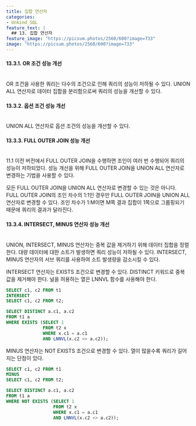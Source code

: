 ```yaml
---
title: 집합 연산자
categories:
- Unkind_SQL
feature_text: |
  ## 13. 집합 연산자
feature_image: "https://picsum.photos/2560/600?image=733"
image: "https://picsum.photos/2560/600?image=733"
---
```

<style>
	thead td { text-align: center; }
	td { border: 1px solid #444444; }
</style>

#### 13.3.1. OR 조건 성능 개선
<br/>
OR 조건을 사용한 쿼리는 다수의 조건으로 인해 쿼리의 성능이 저하될 수 있다. UNION ALL 연산자로 데이터 집합을 분리함으로써 쿼리의 성능을 개선할 수 있다.  

#### 13.3.2. 옵션 조건 성능 개선
<br/>
UNION ALL 연산자로 옵션 조건의 성능을 개선할 수 있다.  

#### 13.3.3. FULL OUTER JOIN 성능 개선
<br/>
11.1 이전 버전에서 FULL OUTER JOIN을 수행하면 조인이 여러 번 수행되어 쿼리의 성능이 저하되었다. 성능 개선을 위해 FULL OUTER JOIN을 UNION ALL 연산자로 변경하는 기법을 사용할 수 있다.  

모든 FULL OUTER JOIN을 UNION ALL 연산자로 변경할 수 있는 것은 아니다. FULL OUTER JOIN의 조인 차수의 1:1인 경우만 FULL OUTER JOIN을 UNION ALL 연산자로 변경할 수 있다. 조인 차수가 1:M이면 M쪽 결과 집합이 1쪽으로 그룹핑되기 때문에 쿼리의 결과가 달라진다.  

#### 13.3.4. INTERSECT, MINUS 연산자 성능 개선
<br/>
UNION, INTERSECT, MINUS 연산자는 중복 값을 제거하기 위해 데이터 집합을 정렬한다. 대량 데이터에 대한 소트가 발생하면 쿼리 성능이 저하될 수 있다. INTERSECT, MINUS 연산자의 서브 쿼리를 사용하여 소트 발생량을 감소시킬 수 있다.  

INTERSECT 연산자는 EXISTS 조건으로 변경할 수 있다. DISTINCT 키워드로 중복 값을 제거해야 한다. 널을 허용하는 열은 LNNVL 함수를 사용해야 한다.  

```sql
SELECT c1, c2 FROM t1
INTERSECT
SELECT c1, c2 FROM t2;
```

```sql
SELECT DISTINCT a.c1, a.c2
FROM t1 a
WHERE EXISTS (SELECT 1
              FROM t2 x
              WHERE x.c1 = a.c1
              AND LNNVL(x.c2 <> a.c2));
```

MINUS 연산자는 NOT EXISTS 조건으로 변경할 수 있다. 열이 많을수록 쿼리가 길어지는 단점이 있다.  

```sql
SELECT c1, c2 FROM t1
MINUS
SELECT c1, c2 FROM t2;
```

```sql
SELECT DISTINCT a.c1, a.c2
FROM t1 a
WHERE NOT EXISTS (SELECT 1
                  FROM t2 x
                  WHERE x.c1 = a.c1
                  AND LNNVL(x.c2 <> a.c2));
```
